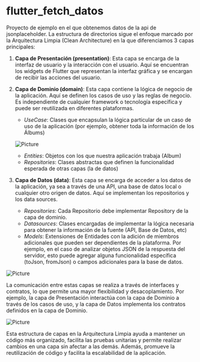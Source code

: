 # flutter_fetch_datos

Proyecto de ejemplo en el que obtenemos datos de la api de jsonplaceholder. La estructura de directorios sigue el enfoque marcado por la Arquitectura Limpia (Clean Architecture) en la que diferenciamos 3 capas principales:

1. **Capa de Presentación (presentation)**: Esta capa se encarga de la interfaz de usuario y la interacción con el usuario. Aquí se encuentran los widgets de Flutter que representan la interfaz gráfica y se encargan de recibir las acciones del usuario.

2. **Capa de Dominio (domain)**: Esta capa contiene la lógica de negocio de la aplicación. Aquí se definen los casos de uso y las reglas de negocio. Es independiente de cualquier framework o tecnología específica y puede ser reutilizada en diferentes plataformas.

	- *UseCase*: Clases que encapsulan la lógica particular de un caso de uso de la aplicación (por ejemplo, obtener toda la información de los Álbums)
	
	![Picture](https://i0.wp.com/resocoder.com/wp-content/uploads/2019/08/domain-layer-diagram.png?w=141&ssl=1)
	
	-  *Entities*: Objetos con los que nuestra aplicación trabaja (Album)
	- *Repositories*: Clases abstractas que definen la funcionalidad esperada de otras capas (la de datos)

 
3. **Capa de Datos (data)**: Esta capa se encarga de acceder a los datos de la aplicación, ya sea a través de una API, una base de datos local o cualquier otro origen de datos. Aquí se implementan los repositorios y los data sources.

	- *Repositories*: Cada Repositorio debe implementar Repository de la capa de dominio.
	- *Datasources*: Clases encargadas de implementar la lógica necesaria para obtener la información de la fuente (API, Base de Datos, etc)
	- *Models*: Extensiones de Entidades con la adición de miembros adicionales que pueden ser dependientes de la plataforma. Por ejemplo, en el caso de analizar objetos JSON de la respuesta del servidor, esto puede agregar alguna funcionalidad específica (toJson, fromJson) o campos adicionales para la base de datos.

![Picture](https://i0.wp.com/resocoder.com/wp-content/uploads/2019/08/data-layer-diagram.png?w=329&ssl=1)

La comunicación entre estas capas se realiza a través de interfaces y contratos, lo que permite una mayor flexibilidad y desacoplamiento. Por ejemplo, la capa de Presentación interactúa con la capa de Dominio a través de los casos de uso, y la capa de Datos implementa los contratos definidos en la capa de Dominio.

  

![Picture](https://i0.wp.com/resocoder.com/wp-content/uploads/2019/08/Clean-Architecture-Flutter-Diagram.png?w=556&ssl=1)

  

Esta estructura de capas en la Arquitectura Limpia ayuda a mantener un código más organizado, facilita las pruebas unitarias y permite realizar cambios en una capa sin afectar a las demás. Además, promueve la reutilización de código y facilita la escalabilidad de la aplicación.
